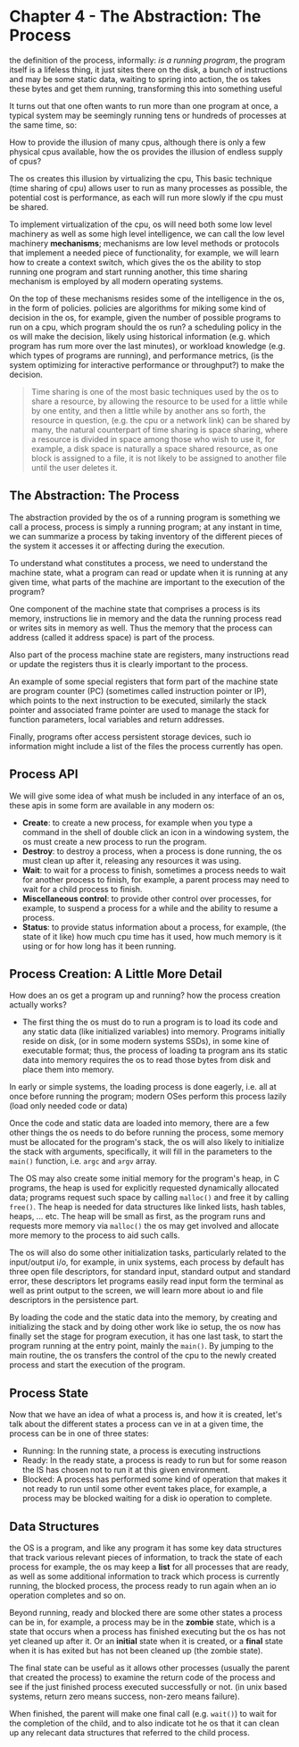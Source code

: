 # Chapter 4 - The Abstraction: The Process

the definition of the process, informally: *is a running program*, the program itself is a lifeless thing, it just sites there on the disk, a bunch of instructions and may be some static data, waiting to spring into action, the os takes these bytes and get them running, transforming this into something useful

It turns out that one often wants to run more than one program at once, a typical system may be seemingly running tens or hundreds of processes at the same time, so:

How to provide the illusion of many cpus, although there is only a few physical cpus available, how the os provides the illusion of endless supply of cpus?

The os creates this illusion by virtualizing the cpu, This basic technique (time sharing of cpu) allows user to run as many processes as possible, the potential cost is performance, as  each will run more slowly if the cpu must be shared.

To implement virtualization of the cpu, os will need both some low level machinery as well as some high level intelligence, we can call the low level machinery **mechanisms**; mechanisms are low level methods or protocols that implement a needed piece of functionality, for example, we will learn how to create a context switch, which gives the os the ability to stop running one program and start running another, this time sharing mechanism is employed by all modern operating systems.

On the top of these mechanisms resides some of the intelligence in the os, in the form of policies. policies are algorithms for miking some kind of decision in the os, for example, given the number of possible programs to run on a cpu, which program should the os run? a scheduling policy in the os will make the decision, likely using historical information (e.g. which program has rum more over the last minutes), or workload knowledge (e.g. which types of programs are running), and performance metrics, (is the system optimizing for interactive performance or throughput?) to make the decision.

> Time sharing is one of the most basic techniques used by the os to share a resource, by allowing the resource to be used for a little while by one entity, and then a little while by another ans so forth, the resource in question, (e.g. the cpu or a network link) can be shared by many, the natural counterpart of time sharing is space sharing, where a resource is divided in space among those who wish to use it, for example, a disk space is naturally a space shared resource, as one block is assigned to a file, it is not likely to be assigned to another file until the user deletes it.

## The Abstraction: The Process

The abstraction provided by the os of a running program is something we call a process, process is simply a running program; at any instant in time, we can summarize a process by taking inventory of the different pieces of the system it accesses it or affecting during the execution.

To understand what constitutes a process, we need to understand the machine state, what a program can read or update when it is running at any given time, what parts of the machine are important to the execution of the program?

One component of the machine state that comprises a process is its memory, instructions lie in memory and the data the running process read or writes sits in memory as well. Thus the memory that the process can address (called it address space) is part of the process.

Also part of the process machine state are registers, many instructions read or update the registers thus it is clearly important to the process.

An example of some special registers that form part of the machine state are program counter (PC) (sometimes called instruction pointer or IP), which points to the next instruction to be executed, similarly the stack pointer and associated frame pointer are used to manage the stack for function parameters, local variables and return addresses.

Finally, programs ofter access persistent storage devices, such io information might include a list of the files the process currently has open.

## Process API

We will give some idea of what mush be included in any interface of an os, these apis in some form are available in any modern os:

- **Create**: to create a new process, for example when you type a command in the shell of double click an icon in a windowing system, the os must create a new process to run the program.
- **Destroy**: to destroy a process, when a process is done running, the os must clean up after it, releasing any resources it was using.
- **Wait**: to wait for a process to finish, sometimes a process needs to wait for another process to finish, for example, a parent process may need to wait for a child process to finish.
- **Miscellaneous control**: to provide other control over processes, for example, to suspend a process for a while and the ability to resume a process.
- **Status**: to provide status information about a process, for example, (the state of it like) how much cpu time has it used, how much memory is it using or for how long has it been running.

## Process Creation: A Little More Detail

How does an os get a program up and running? how the process creation actually works?

- The first thing the os must do to run a program is to load its code and any static data (like initialized variables) into memory. Programs initially reside on disk, (or in some modern systems SSDs), in some kine of executable format; thus, the process of loading ta program ans its static data into memory requires the os to read those bytes from disk and place them into memory.

In early or simple systems, the loading process is done eagerly, i.e. all at once before running the program; modern OSes perform this process lazily (load only needed code or data)

Once the code and static data are loaded into memory, there are a few other things the os needs to do before running the process, some memory must be allocated for the program's stack, the os will also likely to initialize the stack with arguments, specifically, it will fill in the parameters to the `main()` function, i.e. `argc` and `argv` array.

The OS may also create some initial memory for the program's heap, in C programs, the heap is used for explicitly requested dynamically allocated data; programs request such space by calling `malloc()` and free it by calling `free()`. The heap is needed for data structures like linked lists, hash tables, heaps, ... etc. The heap will be small as first, as the program runs and requests more memory via `malloc()` the os may get involved and allocate more memory to the process to aid such calls.

The os will also do some other initialization tasks, particularly related to the input/output i/o, for example, in unix systems, each process by default has three open file descriptors, for standard input, standard output and standard error, these descriptors let programs easily read input form the terminal as well as print output to the screen, we will learn more about io and file descriptors in the persistence part.

By loading the code and the static data into the memory, by creating and initializing the stack and by doing other work like io setup, the os now has finally set the stage for program execution, it has one last task, to start the program running at the entry point, mainly the `main()`. By jumping to the main routine, the os transfers the control of the cpu to the newly created process and start the execution of the program.

## Process State

Now that we have an idea of what a process is, and how it is created, let's talk about the different states a process can ve in at a given time, the process can be in one of three states:

- Running: In the running state, a process is executing instructions
- Ready: In the ready state, a process is ready to run but for some reason the IS has chosen not to run it at this given environment.
- Blocked: A process has performed some kind of operation that makes it not ready to run until some other event takes place, for example, a process may be blocked waiting for a disk io operation to complete.

## Data Structures

the OS is a program, and like any program it has some key data structures that track various relevant pieces of information, to track the state of each process for example, the os may keep a **list** for all processes that are ready, as well as some additional information to track which process is currently running, the blocked process, the process ready to run again when an io operation completes and so on.

Beyond running, ready and blocked there are some other states a process can be in, for example, a process may be in the **zombie** state, which is a state that occurs when a process has finished executing but the os has not yet cleaned up after it. Or an **initial** state when it is created, or a **final** state when it is has exited but has not been cleaned up (the zombie state).

The final state can be useful as it allows other processes (usually the parent that created the process) to examine the return code of the process and see if the just finished process executed successfully or not. (in unix based systems, return zero means success, non-zero means failure).

When finished, the parent will make one final call (e.g. `wait()`) to wait for the completion of the child, and to also indicate tot he os that it can clean up any relecant data structures that referred to the child process.
